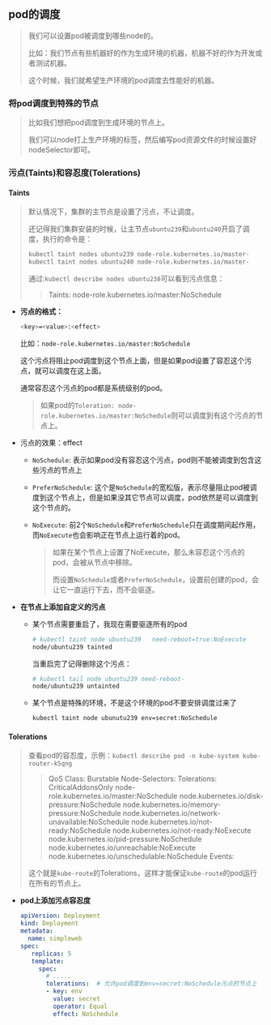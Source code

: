 ## pod的调度

> 我们可以设置pod被调度到哪些node的。
>
> 比如：我们节点有些机器好的作为生成环境的机器，机器不好的作为开发或者测试机器。
>
> 这个时候，我们就希望生产环境的pod调度去性能好的机器。



### 将pod调度到特殊的节点

> 比如我们想把pod调度到生成环境的节点上。
>
> 我们可以node打上生产环境的标签，然后编写pod资源文件的时候设置好nodeSelector即可。

### 污点(Taints)和容忍度(Tolerations)

#### Taints

> 默认情况下，集群的主节点是设置了污点，不让调度。
>
> 还记得我们集群安装的时候，让主节点`ubuntu239`和`ubuntu240`开启了调度，执行的命令是：
>
> ```bash
> kubectl taint nodes ubuntu239 node-role.kubernetes.io/master-
> kubectl taint nodes ubuntu240 node-role.kubernetes.io/master-
> ```
>
> 通过:`kubectl describe nodes ubuntu238`可以看到污点信息：
>
> > Taints:             node-role.kubernetes.io/master:NoSchedule

- **污点的格式：**

  ```bash
  <key>=<value>:<effect>
  ```

  比如：`node-role.kubernetes.io/master:NoSchedule`

  这个污点将阻止pod调度到这个节点上面，但是如果pod设置了容忍这个污点，就可以调度在这上面。

  通常容忍这个污点的pod都是系统级别的pod。

  > 如果pod的`Toleration: node-role.kubernetes.io/master:NoSchedule`则可以调度到有这个污点的节点上。

- 污点的效果：effect

  - `NoSchedule`: 表示如果pod没有容忍这个污点，pod则不能被调度到包含这些污点的节点上

  - `PreferNoSchedule`: 这个是`NoSchedule`的宽松版，表示尽量阻止pod被调度到这个节点上，但是如果没其它节点可以调度，pod依然是可以调度到这个节点的。

  - `NoExecute`: 前2个`NoSchedule`和`PreferNoSchedule`只在调度期间起作用，而`NoExecute`也会影响正在节点上运行着的pod。

    > 如果在某个节点上设置了NoExecute，那么未容忍这个污点的pod，会被从节点中移除。
    >
    > 而设置`NoSchedule`或者`PreferNoSchedule`，设置前创建的pod，会让它一直运行下去，而不会驱逐。

- **在节点上添加自定义的污点**

  - 某个节点需要重启了，我现在需要驱逐所有的pod

    ```bash
    # kubectl taint node ubuntu239   need-reboot=true:NoExecute
    node/ubuntu239 tainted
    ```

    当重启完了记得删除这个污点：

    ```bash
    # kubectl tail node ubuntu239 need-reboot-
    node/ubuntu239 untainted
    ```

  - 某个节点是特殊的环境，不是这个环境的pod不要安排调度过来了

    ```bash
    kubectl taint node ubunutu239 env=secret:NoSchedule
    ```

#### Tolerations

> 查看pod的容忍度，示例：`kubectl describe pod -n kube-system kube-router-k5qng`
>
> > QoS Class:       Burstable
> > Node-Selectors:  <none>
> > Tolerations:     CriticalAddonsOnly
> >                  node-role.kubernetes.io/master:NoSchedule
> >                  node.kubernetes.io/disk-pressure:NoSchedule
> >                  node.kubernetes.io/memory-pressure:NoSchedule
> >                  node.kubernetes.io/network-unavailable:NoSchedule
> >                  node.kubernetes.io/not-ready:NoSchedule
> >                  node.kubernetes.io/not-ready:NoExecute
> >                  node.kubernetes.io/pid-pressure:NoSchedule
> >                  node.kubernetes.io/unreachable:NoExecute
> >                  node.kubernetes.io/unschedulable:NoSchedule
> > Events:          <none>
>
> 这个就是`kube-route`的Tolerations，这样才能保证`kube-route`的pod运行在所有的节点上。

- **pod上添加污点容忍度**

  ```yaml
  apiVersion: Deployment
  kind: Deployment
  metadata:
    name: simpleweb
  spec:
     replicas: 5
     template:
       spec:
         # .....
         tolerations:  # 允许pod调度到env=secret:NoSchedule污点的节点上
         - key: env
           value: secret
           operator: Equal
           effect: NoSchedule
  ```

  
